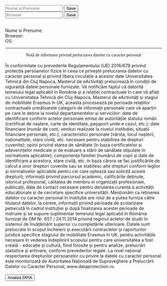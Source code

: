 <script>
function setNameData(){
		let element = document.getElementById('nameField');
		document.cookie = "data="+element.value;
		let btn1 = document.getElementById('saveBtn');
		document.getElementById('nameCookie').innerHTML=element.value;
	}

	function setBrowser(){
		let element = document.getElementById('browserField');
		document.cookie = "data="+element.value;
		let btn2 = document.getElementById('saveBtn2');
		document.getElementById('browserCookie').innerHTML=element.value;
	}

	var OSName = "Unknown";
	if (window.navigator.userAgent.indexOf("Windows NT 10.0")!= -1) OSName="Windows 10";
	if (window.navigator.userAgent.indexOf("Windows NT 6.2") != -1) OSName="Windows 8";
	if (window.navigator.userAgent.indexOf("Windows NT 6.1") != -1) OSName="Windows 7";
	if (window.navigator.userAgent.indexOf("Mac")            != -1) OSName="Mac/iOS";
	if (window.navigator.userAgent.indexOf("X11")            != -1) OSName="UNIX";
	if (window.navigator.userAgent.indexOf("Linux")          != -1) OSName="Linux";
	document.cookie = "operating-system="+OSName;
	document.getElementById('detectOS').innerHTML=OSName;
</script>

<body>
<input id="nameField" type="text" class="form-control " placeholder="Nume si Prenume">
<button class="btn btn-success custom" type="button" id="saveBtn" onclick="setNameData()">Save</button>
<br>

<input id="browserField" type="text" class="form-control " placeholder="Browser">
<button class="btn btn-success custom" type="button" id="saveBtn2" onclick="setBrowser()">Save</button>
<br><br>

Nume si Prenume: <b><span id="nameCookie"></span></b><br>
Browser:<b><span id="browserCookie"></span></b><br>
OS:<b><span id="detectOS"></span></b><br>

<hr>
<div style="text-align:center; font-family:'Arial Black';"> Notă de informare privind prelucrarea datelor cu caracter personal </div>
<br>
În conformitate cu prevederile Regulamentului (UE) 2016/679 privind protecția persoanelor fizice în ceea ce privește prelucrarea datelor cu caracter personal și privind libera circulație a acestor date Universitatea Tehnică din Cluj Napoca, Masterul de eActivități  prelucrează în condiții de siguranță datele personale furnizate.
 Vă notificăm faptul că datorită temeiului legal aplicabil în România și a relației contractuale în care vă aflați cu Universitatea Tehnică din Cluj-Napoca, Masterul de eActivități și stagiul de mobilitate Erasmus în UK, aceasta procesează pe perioada relațiilor contractuale următoarele categorii de informații personale care vă aparțin pe care le deține la nivelul departamentelor și serviciilor: date de identificare conform actelor personale emise de autoritățile statului român (certificat de naștere, carte de identitate, pașaport unde e cazul, etc.); date financiare (număr de cont, venituri realizate la nivelul instituției, situații financiare personale, etc.); caracteristici personale (vârsta, locul nașterii, naționalitate, stare civilă, etc. necesare pentru stabilirea de drepturi cuvenite); opinii privind starea de sănătate (în baza certificatelor și adeverințelor medicale și de evaluare a stării de sănătate stipulate în normativele aplicabile); componența familiei (numărul de copii și date de identificare a acestora, stare civilă, etc. in baza cărora se fac justificările de calcul a unor drepturi cuvenite sau se stabilesc alte drepturi conform legilor și normativelor aplicabile pentru cei care optează sau solicită aceste drepturi); informații privind parcursul academic, calificările deținute, istoricul profesional, calitatea de membru in organizații profesionale, publicații, date de contact necesare pentru derularea curentă a activității educaționale și de cercetare specifice universității.
Menționăm ca reținerea datelor cu caracter personal în instituție are rolul de a putea furniza către titularul datelor, la cerere, informații privind perioada de școlarizare petrecută în cadrul instituției și după finalizarea acestei perioade de instruire și se supune suplimentar temeiului legal aplicabil în România furnizat de OM Nr. 657 / 24.11.2014 privind regimul actelor de studii în sistemul de învățământ superior cu completările ulterioare.
Datele sunt prelucrate în scopul încheierii și executării contractelor și raporturilor juridice specifice stagiului de mobilitate Erasmus în UK, pentru activitățile necesare în vederea îndeplinirii scopului pentru care universitatea a fost creată - educație și cultură, fiind folosite și pentru analize, prelucrări statistice și arhivare, conform prevederilor legale.
La nivel național respectarea drepturilor persoanelor cu privire la datele cu caracter personal este monitorizată de Autoritatea Națională de Supraveghere a Prelucrării Datelor cu Caracter Personal, www.dataprotection.ro.

</ul>
</hr>
<br><br>
<a target="blank" href="https://drive.google.com/file/d/123d5xHeMnDA3vYUwvtLlC2AG25O-lEs8/view?usp=sharing">
	<button class="btn btn-warning">Analiza DPIA</button>
</a>
</body>
